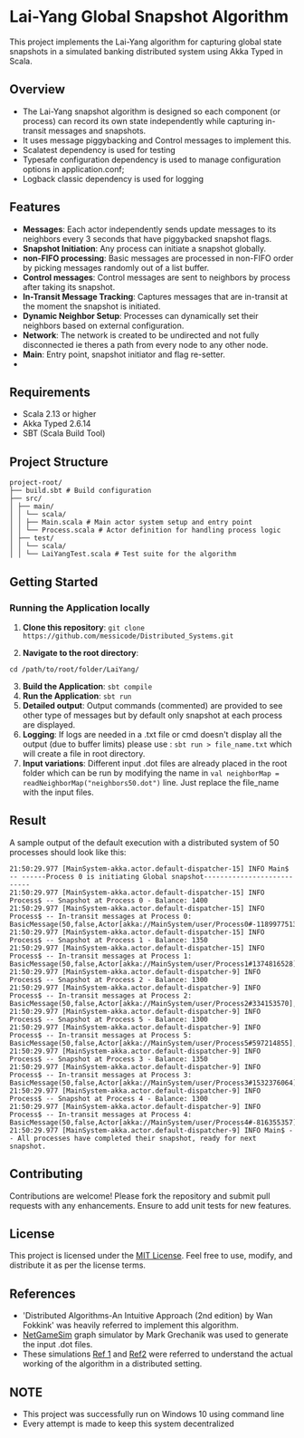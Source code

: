 # Lai-Yang Global Snapshot Algorithm

This project implements the Lai-Yang algorithm for capturing global state snapshots in a simulated banking distributed system using Akka Typed in Scala. 

## Overview

- The Lai-Yang snapshot algorithm is designed so each component (or process) can record its own state independently while capturing in-transit messages and snapshots. 
- It uses message piggybacking and Control messages to implement this.
- Scalatest dependency is used for testing
- Typesafe configuration dependency is used to manage configuration options in application.conf;
- Logback classic dependency is used for logging

## Features

- **Messages**: Each actor independently sends update messages to its neighbors every 3 seconds that have piggybacked snapshot flags.
- **Snapshot Initiation**: Any process can initiate a snapshot globally.
- **non-FIFO processing**: Basic messages are processed in non-FIFO order by picking messages randomly out of a list buffer.
- **Control messages**: Control messages are sent to neighbors by process after taking its snapshot.
- **In-Transit Message Tracking**: Captures messages that are in-transit at the moment the snapshot is initiated.
- **Dynamic Neighbor Setup**: Processes can dynamically set their neighbors based on external configuration.
- **Network**: The network is created to be undirected and not fully disconnected ie theres a path from every node to any other node.
- **Main**: Entry point, snapshot initiator and flag re-setter.
- 
## Requirements

- Scala 2.13 or higher
- Akka Typed 2.6.14
- SBT (Scala Build Tool)

## Project Structure

```plaintext
project-root/
├── build.sbt # Build configuration
├── src/
│ ├── main/
│ │ └── scala/
│ │ ├── Main.scala # Main actor system setup and entry point
│ │ └── Process.scala # Actor definition for handling process logic
│ ├── test/
│ │ └── scala/
│ │ └── LaiYangTest.scala # Test suite for the algorithm
```
## Getting Started

### Running the Application locally

1. **Clone this repository**: ```git clone https://github.com/messicode/Distributed_Systems.git```

2. **Navigate to the root directory**:
~~~
cd /path/to/root/folder/LaiYang/
~~~
3. **Build the Application**: ``` sbt compile ```
4. **Run the Application**: ```sbt run```
5. **Detailed output**: Output commands (commented) are provided to see other type of messages but by default only snapshot at each process are displayed.
6. **Logging**: If logs are needed in a .txt file or cmd doesn't display all the output (due to buffer limits) please use : ``` sbt run > file_name.txt ``` which will create a file in root directory.
7. **Input variations**: Different input .dot files are already placed in the root folder which can be run by modifying the name in ```val neighborMap = readNeighborMap("neighbors50.dot")``` line. Just replace the file_name with the input files.

## Result

A sample output of the default execution with a distributed system of 50 processes should look like this:
```
21:50:29.977 [MainSystem-akka.actor.default-dispatcher-15] INFO Main$ -- ------Process 0 is initiating Global snapshot---------------------------
21:50:29.977 [MainSystem-akka.actor.default-dispatcher-15] INFO Process$ -- Snapshot at Process 0 - Balance: 1400
21:50:29.977 [MainSystem-akka.actor.default-dispatcher-15] INFO Process$ -- In-transit messages at Process 0: BasicMessage(50,false,Actor[akka://MainSystem/user/Process0#-1189977513],1611919085)
21:50:29.977 [MainSystem-akka.actor.default-dispatcher-15] INFO Process$ -- Snapshot at Process 1 - Balance: 1350
21:50:29.977 [MainSystem-akka.actor.default-dispatcher-15] INFO Process$ -- In-transit messages at Process 1: BasicMessage(50,false,Actor[akka://MainSystem/user/Process1#1374816528],-147024887)
21:50:29.977 [MainSystem-akka.actor.default-dispatcher-9] INFO Process$ -- Snapshot at Process 2 - Balance: 1300
21:50:29.977 [MainSystem-akka.actor.default-dispatcher-9] INFO Process$ -- In-transit messages at Process 2: BasicMessage(50,false,Actor[akka://MainSystem/user/Process2#334153570],522518737)
21:50:29.977 [MainSystem-akka.actor.default-dispatcher-9] INFO Process$ -- Snapshot at Process 5 - Balance: 1300
21:50:29.977 [MainSystem-akka.actor.default-dispatcher-9] INFO Process$ -- In-transit messages at Process 5: BasicMessage(50,false,Actor[akka://MainSystem/user/Process5#597214855],2072585345)
21:50:29.977 [MainSystem-akka.actor.default-dispatcher-9] INFO Process$ -- Snapshot at Process 3 - Balance: 1350
21:50:29.977 [MainSystem-akka.actor.default-dispatcher-9] INFO Process$ -- In-transit messages at Process 3: BasicMessage(50,false,Actor[akka://MainSystem/user/Process3#1532376064],-1795248733)
21:50:29.977 [MainSystem-akka.actor.default-dispatcher-9] INFO Process$ -- Snapshot at Process 4 - Balance: 1300
21:50:29.977 [MainSystem-akka.actor.default-dispatcher-9] INFO Process$ -- In-transit messages at Process 4: BasicMessage(50,false,Actor[akka://MainSystem/user/Process4#-816355357],1641078167)
21:50:29.977 [MainSystem-akka.actor.default-dispatcher-9] INFO Main$ -- All processes have completed their snapshot, ready for next snapshot.
```


## Contributing
Contributions are welcome! Please fork the repository and submit pull requests with any enhancements. Ensure to add unit tests for new features.

## License

This project is licensed under the [MIT License](https://github.com/messicode/Distributed_Systems/blob/master/LICENSE.txt). Feel free to use, modify, and distribute it as per the license terms.

## References

- 'Distributed Algorithms-An Intuitive Approach (2nd edition) by Wan Fokkink' was heavily referred to implement this algorithm.
- [NetGameSim](https://github.com/0x1DOCD00D/NetGameSim) graph simulator by Mark Grechanik was used to generate the input .dot files.
- These simulations [Ref 1](https://github.com/sarangsawant/BankingApplication-Chandy-Lamport-Snapshot) and [Ref2](https://github.com/nrasadi/global-state-snapshot) were referred to understand the actual working of the algorithm in a distributed setting.

## NOTE

- This project was successfully run on Windows 10 using command line
- Every attempt is made to keep this system decentralized